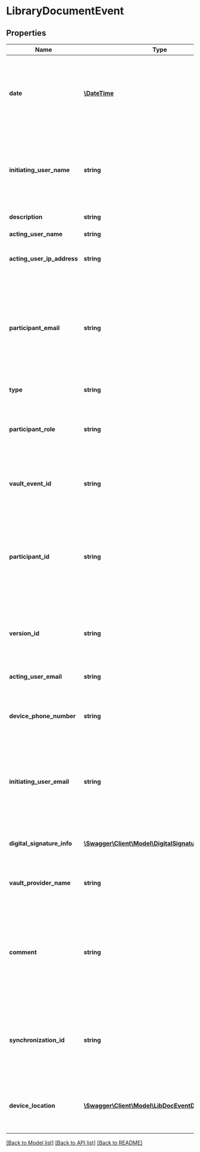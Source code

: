 # LibraryDocumentEvent

## Properties
Name | Type | Description | Notes
------------ | ------------- | ------------- | -------------
**date** | [**\DateTime**](\DateTime.md) | The date of the audit event. Format would be yyyy-MM-dd&#39;T&#39;HH:mm:ssZ. For example, e.g 2016-02-25T18:46:19Z represents UTC time | [optional] 
**initiating_user_name** | **string** | Full name of the user that initiated the event on behalf of the acting user when the account is shared. Will be empty if there is no account sharing in effect | [optional] 
**description** | **string** | A description of the audit event | [optional] 
**acting_user_name** | **string** | The name of the acting user | [optional] 
**acting_user_ip_address** | **string** | The IP address of the user that created the event | [optional] 
**participant_email** | **string** | Email address of the user that is the participant for the event. This may be different than the acting user for certain event types. For example, for a DELEGATION event, this is the user who was delegated to | [optional] 
**type** | **string** | Type of library document event | [optional] 
**participant_role** | **string** | Role assumed by all participants in the participant set the participant belongs to (signer, approver etc.). | [optional] 
**vault_event_id** | **string** | The identifier assigned by the vault provider for the vault event (if vaulted, otherwise null) | [optional] 
**participant_id** | **string** | The unique identifier of the participant for the event. This may be different than the acting user for certain event types. For example, for a DELEGATION event, this is the user who was delegated to | [optional] 
**version_id** | **string** | An ID which uniquely identifies the version of the document associated with this audit event | [optional] 
**acting_user_email** | **string** | Email address of the user that created the event | [optional] 
**device_phone_number** | **string** | Phone number from the device used when the participation is completed on a mobile phone | [optional] 
**initiating_user_email** | **string** | Email address of the user that initiated the event on behalf of the acting user when the account is shared. Will be empty if there is no account sharing in effect | [optional] 
**digital_signature_info** | [**\Swagger\Client\Model\DigitalSignatureInfo**](DigitalSignatureInfo.md) | This is present for ESIGNED events when the participation is signed digitally | [optional] 
**vault_provider_name** | **string** | Name of the vault provider for the vault event (if vaulted, otherwise null) | [optional] 
**comment** | **string** | The event comment. For RECALLED or REJECTED, the reason given by the user that initiates the event. For DELEGATE or SHARE, the message from the acting user to the participant | [optional] 
**synchronization_id** | **string** | A unique identifier linking offline events to synchronization events (specified for offline signing events and synchronization events, else null) | [optional] 
**device_location** | [**\Swagger\Client\Model\LibDocEventDeviceLocation**](LibDocEventDeviceLocation.md) | Location of the device that generated the event (This value may be null due to limited privileges) | [optional] 

[[Back to Model list]](../README.md#documentation-for-models) [[Back to API list]](../README.md#documentation-for-api-endpoints) [[Back to README]](../README.md)


